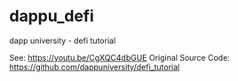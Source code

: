 # dappu_defi
dapp university - defi tutorial

See: https://youtu.be/CgXQC4dbGUE
Original Source Code: https://github.com/dappuniversity/defi_tutorial